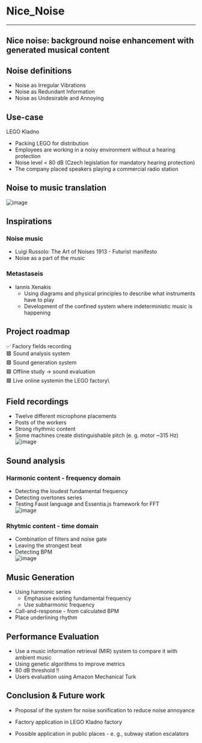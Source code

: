 # Nice_Noise
---

## Nice noise: background noise enhancement with generated musical content

## Noise definitions
- Noise as Irregular Vibrations 
- Noise as Redundant Information 
- Noise as Undesirable and Annoying

## Use-case
LEGO Kladno
- Packing LEGO for distribution
- Employees are working in a noisy environment without a hearing protection
- Noise level < 80 dB (Czech legislation for mandatory hearing protection)
- The company placed speakers playing a commercial radio station

## Noise to music translation
![image](https://user-images.githubusercontent.com/44833796/210792325-7d1b5559-3a4e-4cc5-8345-9b858a94ef9c.png)

## Inspirations
### Noise music
- Luigi Russolo: The Art of Noises 1913 - Futurist manifesto
- Noise as a part of the music

### Metastaseis
- Iannis Xenakis
  - Using diagrams and physical principles to describe what instruments have to play
  - Development of the confined system where indeterministic music is happening
 
## Project roadmap
✅ Factory fields recording\
🟩 Sound analysis system\
🟩 Sound generation system\
🟩 Offline study -> sound evaluation\
🟩 Live online systemin the LEGO factory\

## Field recordings
- Twelve different microphone placements
- Posts of the workers
- Strong rhythmic content
- Some machines create distinguishable pitch (e. g. motor ~315 Hz)\
![image](https://user-images.githubusercontent.com/44833796/210793509-7f5a0733-81f2-41e8-8c21-5c127964a617.png)

## Sound analysis
### Harmonic content - frequency domain
- Detecting the loudest fundamental frequency
- Detecting overtones series
- Testing Faust language and Essentia.js framework for FFT\
![image](https://user-images.githubusercontent.com/44833796/210793744-f968b07b-9c51-4f88-909e-82f629318253.png)
### Rhytmic content - time domain
- Combination of filters and noise gate
- Leaving the strongest beat
- Detecting BPM\
![image](https://user-images.githubusercontent.com/44833796/210794001-287cbb20-f571-4213-a4c8-c011399a5cda.png)

## Music Generation
- Using harmonic series
  - Emphasise existing fundamental frequency
  - Use subharmonic frequency 
- Call-and-response - from calculated BPM
- Place underlining rhythm

## Performance Evaluation
- Use a music information retrieval (MIR) system to compare it with ambient music
- Using genetic algorithms to improve metrics
- 80 dB threshold ‼️
- Users evaluation using Amazon Mechanical Turk

## Conclusion & Future work
- Proposal of the system for noise sonification to reduce noise annoyance
- Factory application in LEGO Kladno factory

- Possible application in public places - e. g., subway station escalators












